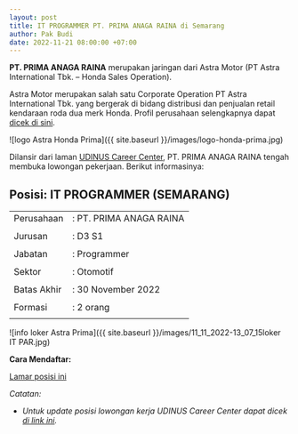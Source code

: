 ```yaml
---
layout: post
title: IT PROGRAMMER PT. PRIMA ANAGA RAINA di Semarang
author: Pak Budi
date: 2022-11-21 08:00:00 +07:00
---
```


**PT. PRIMA ANAGA RAINA** merupakan jaringan dari Astra Motor (PT Astra International Tbk. – Honda Sales Operation).

Astra Motor merupakan salah satu Corporate Operation PT Astra International Tbk. yang bergerak di bidang distribusi dan penjualan retail kendaraan roda dua merk Honda. Profil perusahaan selengkapnya dapat [dicek di sini](https://www.astramotor-md.co.id/network/detail/126/).

![logo Astra Honda Prima]({{ site.baseurl }}/images/logo-honda-prima.jpg)

Dilansir dari laman [UDINUS Career Center](https://cc.dinus.ac.id/lowongan/detail/MTIzNTE%3D), PT. PRIMA ANAGA RAINA tengah membuka lowongan pekerjaan. Berikut informasinya:

## Posisi: IT PROGRAMMER (SEMARANG) ##

|  |  |
|-------------|-------------|
| Perusahaan | : PT. PRIMA ANAGA RAINA |
|  |  |
| Jurusan | : D3 S1 |
|  |  |
| Jabatan | : Programmer |
|  |  |
| Sektor | : Otomotif |
|  |  |
| Batas Akhir | : 30 November 2022 |
|  |  |
| Formasi | : 2 orang |
|  |  |

![info loker Astra Prima]({{ site.baseurl }}/images/11_11_2022-13_07_15loker IT PAR.jpg)

**Cara Mendaftar:**

<div class="apply"><a href="https://cc.dinus.ac.id/lowongan/detail/MTIzNTE%3D#">Lamar posisi ini</a></div>

_Catatan:_
* _Untuk update posisi lowongan kerja UDINUS Career Center dapat dicek [di link ini](https://cc.dinus.ac.id/lowongan/daftar)._
